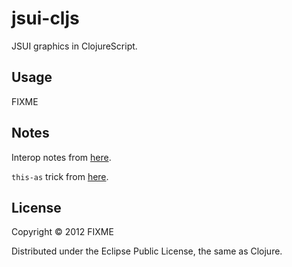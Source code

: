 # jsui-cljs

JSUI graphics in ClojureScript.

## Usage

FIXME

## Notes

Interop notes from [here](http://lukevanderhart.com/2011/09/30/using-javascript-and-clojurescript.html).

`this-as` trick from [here](http://www.chris-granger.com/2012/02/20/overtone-and-clojurescript/).


## License

Copyright © 2012 FIXME

Distributed under the Eclipse Public License, the same as Clojure.
